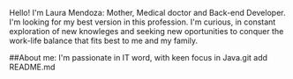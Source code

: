 Hello! I'm Laura Mendoza: Mother, Medical doctor and Back-end Developer.
I'm looking for my best version in this profession. I'm curious, in constant exploration of new knowleges and seeking new oportunities to conquer the work-life balance that fits best to me and my family.

##About me:
I'm passionate in IT word, with keen focus in Java.git add README.md
